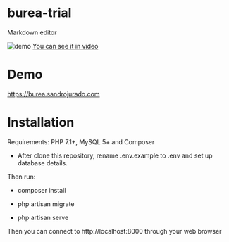 # burea-trial
Markdown editor

![demo](https://burea.sandrojurado.com/video/burea-enhanced.gif "Demo")
[You can see it in video](https://burea.sandrojurado.com/video/burea.mp4)

# Demo
https://burea.sandrojurado.com

# Installation
Requirements: PHP 7.1+, MySQL 5+ and Composer

* After clone this repository, rename .env.example to .env and set up database details.

Then run:

* composer install

* php artisan migrate

* php artisan serve

Then you can connect to http://localhost:8000 through your web browser
